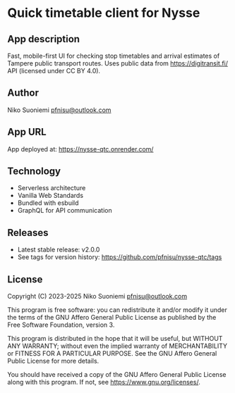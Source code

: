 # Quick timetable client for Nysse

## App description

Fast, mobile-first UI for checking stop timetables and arrival estimates of Tampere public transport routes. Uses public data from <https://digitransit.fi/> API (licensed under CC BY 4.0).

## Author

Niko Suoniemi <pfnisu@outlook.com>

## App URL

App deployed at: <https://nysse-qtc.onrender.com/>

## Technology

* Serverless architecture
* Vanilla Web Standards
* Bundled with esbuild
* GraphQL for API communication

## Releases

* Latest stable release: v2.0.0
* See tags for version history: <https://github.com/pfnisu/nysse-qtc/tags>

## License

Copyright (C) 2023-2025 Niko Suoniemi <pfnisu@outlook.com>

This program is free software: you can redistribute it and/or modify it under the terms of the GNU Affero General Public License as published by the Free Software Foundation, version 3.

This program is distributed in the hope that it will be useful, but WITHOUT ANY WARRANTY; without even the implied warranty of MERCHANTABILITY or FITNESS FOR A PARTICULAR PURPOSE. See the GNU Affero General Public License for more details.

You should have received a copy of the GNU Affero General Public License along with this program. If not, see <https://www.gnu.org/licenses/>.
